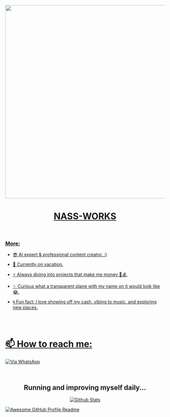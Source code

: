 <p align="center">
   <a href="https://github.com">
    <img src="https://postimg.cc/gxW7sjr0" width="610">
     
</p>

<h1 align="center">NASS-WORKS</h1>
<br>
  
    
    

<h3 align="left">More:</h3>
<p align="left">

- 😎 AI expert & professional content creator. :)

- 👻 Currently on vacation.

- ⚡ Always diving into projects that make me money 🤑💰.

- ✨ Curious what a transparent plane with my name on it would look like 😂.

- 🌀 Fun fact: I love showing off my cash, vibing to music, and exploring new places.
    
    <br>

  
   <br>
    
# 📫 How to reach me:
[![Via WhatsApp](https://img.shields.io/badge/WhatsApp-25D366?style=for-the-badge&logo=whatsapp&logoColor=white)]()  
   
<br>
<h2 align="center"> Running and improving myself daily...
</h2>

<p align="center"><a href="https://github.com/Kai0071">
        <img src="https://raw.githubusercontent.com/bornmay/bornmay/Update/svg/Bottom.svg" alt="Github Stats" />
</p>


<img alt="Awesome GitHub Profile Readme" src="assets/agpr.gif"> </img>
<!---
Nass-works/Nass-works is a ✨ special ✨ repository because its README.md (this file) appears on your GitHub profile.
You can click the Preview link to take a look at your changes.
--->
